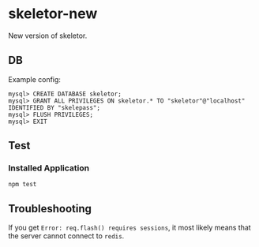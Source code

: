 skeletor-new
============

New version of skeletor.

## DB

Example config:

    mysql> CREATE DATABASE skeletor;
    mysql> GRANT ALL PRIVILEGES ON skeletor.* TO "skeletor"@"localhost" IDENTIFIED BY "skelepass";
    mysql> FLUSH PRIVILEGES;
    mysql> EXIT

## Test

### Installed Application

    npm test


## Troubleshooting

If you get `Error: req.flash() requires sessions`, it most likely means that
the server cannot connect to `redis`.



